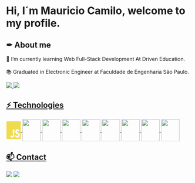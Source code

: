  <h1>
   Hi, I´m Mauricio Camilo, welcome to my profile.
  </h1>
 
 <h2>
       ✒ About me
  </h2>

🌱 I’m currently learning Web Full-Stack Development At Driven Education. <br><br/>
📚 Graduated in Electronic Engineer at Faculdade de Engenharia São Paulo.
  
<div>
  <a href="https://github.com/Mauricio-Camilo">
  <img height="150em" src="https://github-readme-stats.vercel.app/api?username=Mauricio-Camilo&show_icons=true&theme=blue-green&include_all_commits=true&count_private=true"/>
  <img height="150em" src="https://github-readme-stats.vercel.app/api/top-langs/?username=Mauricio-Camilo&layout=compact&langs_count=7&theme=blue-green"/>
</div>
  
  <h2>
      ⚡ Technologies
  </h2>
  
  <div>
   <img align="center" height="50" width="40"src="https://raw.githubusercontent.com/devicons/devicon/master/icons/javascript/javascript-plain.svg" />
    <img align="center" height="60" width="50" src="https://cdn.jsdelivr.net/gh/devicons/devicon/icons/html5/html5-original-wordmark.svg" />
    <img align="center" height="60" width="50" src="https://cdn.jsdelivr.net/gh/devicons/devicon/icons/css3/css3-original-wordmark.svg" />
    <img align="center" height="60" width="50" src="https://cdn.jsdelivr.net/gh/devicons/devicon/icons/react/react-original-wordmark.svg" />
    <img align="center" height="60" width="50" src="https://cdn.jsdelivr.net/gh/devicons/devicon/icons/nodejs/nodejs-original.svg" />
    <img align="center" height="60" width="50" src="https://cdn.jsdelivr.net/gh/devicons/devicon/icons/mongodb/mongodb-original-wordmark.svg" />
    <img align="center" height="60" width="50" src="https://cdn.jsdelivr.net/gh/devicons/devicon/icons/postgresql/postgresql-original-wordmark.svg" />
    <img align="center" height="60" width="50" src="https://cdn.jsdelivr.net/gh/devicons/devicon/icons/typescript/typescript-original.svg" />
    <img align="center" height="60" width="50" src="https://cdn.jsdelivr.net/gh/devicons/devicon/icons/docker/docker-original.svg" />


  </div>
  
  <h2>
      📫 Contact
  </h2>
  
  <div> 
  <a href="https://www.linkedin.com/in/mauricio-camilo/" target="_blank"><img src="https://img.shields.io/badge/-LinkedIn-%230077B5?style=for-the-badge&logo=linkedin&logoColor=white" target="_blank"></a> 
      <a href = "mailto:mauricio.ecamilo@gmail.com"><img src="https://img.shields.io/badge/-Gmail-%23333?style=for-the-badge&logo=gmail&logoColor=white" target="_blank"></a>
</div>

  
  

<!--
**Mauricio-Camilo/Mauricio-Camilo** is a ✨ _special_ ✨ repository because its `README.md` (this file) appears on your GitHub profile.

Here are some ideas to get you started:

- 🔭 I’m currently working on ...
- 🌱 I’m currently learning ...
- 👯 I’m looking to collaborate on ...
- 🤔 I’m looking for help with ...
- 💬 Ask me about ...
- 📫 How to reach me: ...
- 😄 Pronouns: ...
- ⚡ Fun fact: ...
-->
